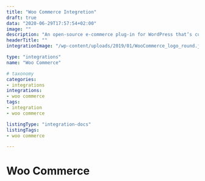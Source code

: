 ```yaml
---
title: "Woo Commerce Integretion"
draft: true
data: "2020-06-29T17:57:54+02:00"
image: ""
description: "An open-source e-commerce plug-in for WordPress that’s customisable and streamlined for retail."
headerTitle: ""
integrationImage: "/wp-content/uploads/2019/01/WooCommerce_logo_round.jpg"

type: "integrations"
name: "Woo Commerce"

# taxonomy
categories:
- integrations
integrations:
- woo commerce
tags:
- integration
- woo commerce 

listingType: "integration-docs"
listingTags:
- woo commerce

---
```

# Woo Commerce

